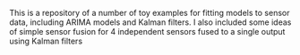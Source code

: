 This is a repository of a number of toy examples for fitting models to sensor data, including ARIMA models and Kalman filters.
I also included some ideas of simple sensor fusion for 4 independent sensors fused to a single output using Kalman filters
